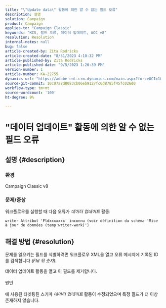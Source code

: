 ```yaml
---
title: "\"Update data\" 활동에 의한 알 수 없는 필드 오류"
description: 설명
solution: Campaign
product: Campaign
applies-to: "Campaign Classic"
keywords: "KCS, 필드 오류, 데이터 업데이트, ACC v8"
resolution: Resolution
internal-notes: null
bug: false
article-created-by: Zita Rodricks
article-created-date: "8/31/2023 4:10:32 PM"
article-published-by: Zita Rodricks
article-published-date: "9/5/2023 1:26:39 PM"
version-number: 1
article-number: KA-22755
dynamics-url: "https://adobe-ent.crm.dynamics.com/main.aspx?forceUCI=1&pagetype=entityrecord&etn=knowledgearticle&id=ce93f6e4-1848-ee11-be6d-6045bd0061cb"
source-git-commit: 10c07a8d8083cb06eb9127fc6d8785f45fc026d0
workflow-type: tm+mt
source-wordcount: '100'
ht-degree: 9%

---
```


# &quot;데이터 업데이트&quot; 활동에 의한 알 수 없는 필드 오류

## 설명 {#description}


### 환경

Campaign Classic v8

### 문제/증상

워크플로우를 실행할 때 다음 오류가 *데이터 업데이트* 활동:

`writer Attribut 'Fldxxxxxxx' inconnu (voir définition du schéma 'Mise à jour de données (temp:writer-work)')`


## 해결 방법 {#resolution}


문제를 일으키는 필드를 식별하려면 워크플로우 XML을 열고 오류 메시지에 기록된 ID를 검색합니다 *(FId 뒤 숫자).*

데이터 업데이트 활동을 열고 이 필드를 제거합니다.
<br><br>원인<br><br>
에 사용된 타겟팅된 스키마 *데이터 업데이트* 활동이 수정되었으며 특정 필드가 더 이상 존재하지 않습니다.
